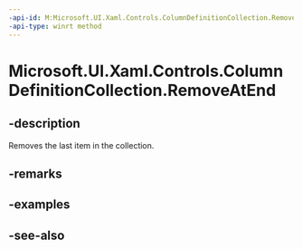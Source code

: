 ```yaml
---
-api-id: M:Microsoft.UI.Xaml.Controls.ColumnDefinitionCollection.RemoveAtEnd
-api-type: winrt method
---
```


<!-- Method syntax
public void RemoveAtEnd()
-->

# Microsoft.UI.Xaml.Controls.ColumnDefinitionCollection.RemoveAtEnd

## -description
Removes the last item in the collection.

## -remarks

## -examples

## -see-also
